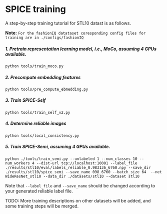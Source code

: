 # SPICE training

A step-by-step training tutorial for STL10 datast is as follows.

**Note:** `For the fashionIQ datataset coresponding config files for training are in ./configs/fashionIQ`

##### 1. Pretrain representation learning model, i.e., MoCo, assuming 4 GPUs available.
```shell script
python tools/train_moco.py
```
##### 2. Precompute embedding features
```shell script
python tools/pre_compute_ebmedding.py
```
##### 3. Train SPICE-Self
```shell script
python tools/train_self_v2.py
```
##### 4. Determine reliable images
```shell script
python tools/local_consistency.py
```

##### 5. Train SPICE-Semi, assuming 4 GPUs available.
```shell script
python ./tools/train_semi.py --unlabeled 1 --num_classes 10 --num_workers 4 --dist-url tcp://localhost:10001 --label_file ./results/stl10/eval/labels_reliable_0.983136_6760.npy --save_dir ./results/stl10/spice_semi --save_name 098_6760 --batch_size 64  --net WideResNet_stl10 --data_dir ./datasets/stl10 --dataset stl10
```
Note that ```--label_file``` and ```--save_name``` should be changed according to your generated reliable label file.

TODO: More training descriptions on other datasets will be added, and some training steps will be merged.
